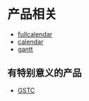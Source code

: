 # 产品相关

- [fullcalendar](https://github.com/fullcalendar/fullcalendar)
- [calendar](https://github.com/nhn/tui.calendar)
- [gantt](https://github.com/linyuan1105/gantt)

## 有特别意义的产品
- [GSTC](https://github.com/neuronetio/gantt-schedule-timeline-calendar)

